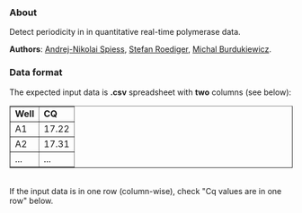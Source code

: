 ### About
  
Detect periodicity in in quantitative real-time polymerase data.  

**Authors**: [Andrej-Nikolai Spiess](http://www.dr-spiess.de/), [Stefan Roediger](http://www.hs-lausitz.de/groups/multiplex-assays/bildbasierte-assays-imagebased-assays/members.html), [Michal Burdukiewicz](https://github.com/michbur).  

### Data format

The expected input data is <b>.csv</b> spreadsheet with <b>two</b> columns (see below):

<table border="1" style="width:100%">
  <tr>
    <td><b>Well</b></td>
    <td><b>CQ</b></td> 
  </tr>
  <tr>
    <td>A1</td>
    <td>17.22</td> 
  </tr>
  <tr>
    <td>A2</td>
    <td>17.31</td> 
  </tr>
  <tr>
    <td>...</td>
    <td>...</td> 
  </tr>
</table>

<br>
If the input data is in one row (column-wise), check "Cq values are in one row" below.
 
